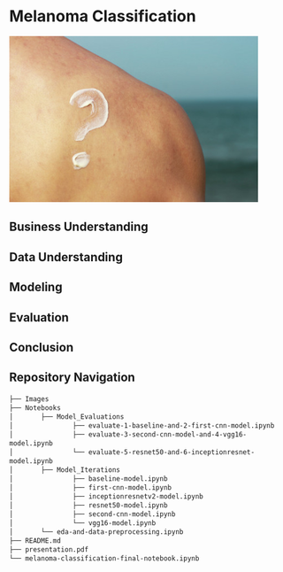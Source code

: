 # Melanoma Classification
![Melanoma?](https://raw.githubusercontent.com/garrettwilliams90/MelanomaClassification/main/Images/sunscreen-question-mark.jpeg)

## Business Understanding

## Data Understanding

## Modeling

## Evaluation

## Conclusion

## Repository Navigation
```
├── Images
├── Notebooks
│       ├── Model_Evaluations
│               ├── evaluate-1-baseline-and-2-first-cnn-model.ipynb
│               ├── evaluate-3-second-cnn-model-and-4-vgg16-model.ipynb
│               └── evaluate-5-resnet50-and-6-inceptionresnet-model.ipynb
│       ├── Model_Iterations
│               ├── baseline-model.ipynb
│               ├── first-cnn-model.ipynb
│               ├── inceptionresnetv2-model.ipynb
│               ├── resnet50-model.ipynb
│               ├── second-cnn-model.ipynb
│               └── vgg16-model.ipynb
│       └── eda-and-data-preprocessing.ipynb
├── README.md
├── presentation.pdf
└── melanoma-classification-final-notebook.ipynb
```
